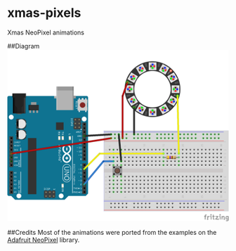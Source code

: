# xmas-pixels
Xmas NeoPixel animations

##Diagram
![Diagram](https://raw.githubusercontent.com/mcampo/xmas-pixels/master/diagram/xmas-pixels.png)

##Credits
Most of the animations were ported from the examples on the [Adafruit NeoPixel](https://github.com/adafruit/Adafruit_NeoPixel) library.
